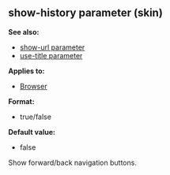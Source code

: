 ## show-history parameter (skin)
**See also:**
*   [show-url parameter](/%7Bskin%7D/param/show-url)
*   [use-title parameter](/%7Bskin%7D/param/use-title)
<!-- -->
**Applies to:**
*   [Browser](/%7Bskin%7D/control/browser)
<!-- -->
**Format:**
*   true/false
<!-- -->
**Default value:**
*   false


Show forward/back navigation buttons.